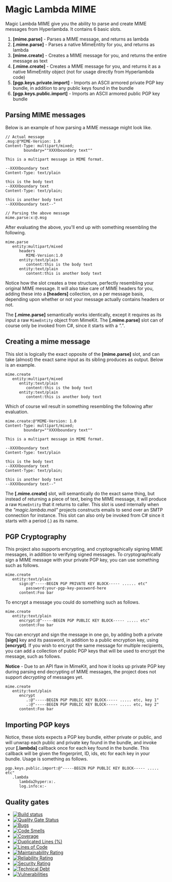
# Magic Lambda MIME

Magic Lambda MIME give you the ability to parse and create MIME messages from Hyperlambda. It contains 6 basic slots.

1. **[mime.parse]** - Parses a MIME message, and returns as lambda
1. **[.mime.parse]** - Parses a native MimeEntity for you, and returns as lambda
2. **[mime.create]** - Creates a MIME message for you, and returns the entire message as text
3. **[.mime.create]** - Creates a MIME message for you, and returns it as a native MimeEntity object (not for usage directly from Hyperlambda code)
4. **[pgp.keys.private.import]** - Imports an ASCII armored private PGP key bundle, in addition to any public keys found in the bundle
4. **[pgp.keys.public.import]** - Imports an ASCII armored public PGP key bundle

## Parsing MIME messages

Below is an example of how parsing a MIME message might look like.

```
// Actual message
.msg:@"MIME-Version: 1.0
Content-Type: multipart/mixed;
        boundary=""XXXXboundary text""

This is a multipart message in MIME format.

--XXXXboundary text
Content-Type: text/plain

this is the body text
--XXXXboundary text
Content-Type: text/plain;

this is another body text
--XXXXboundary text--"

// Parsing the above message
mime.parse:x:@.msg
```

After evaluating the above, you'll end up with something resembling the following.

```
mime.parse
   entity:multipart/mixed
      headers
         MIME-Version:1.0
      entity:text/plain
         content:this is the body text
      entity:text/plain
         content:this is another body text
```

Notice how the slot creates a tree structure, perfectly resembling your original MIME message. It will also take care of
MIME headers for you, adding these into a **[headers]** collection, on a per message basis, depending upon whether or not
your message actually contains headers or not.

The **[.mime.parse]** semantically works identically, except it requires as its input a raw `MimeEntity` object from MimeKit.
The **[.mime.parse]** slot can of course only be invoked from C#, since it starts with a _"."_.

## Creating a mime message

This slot is logically the exact opposite of the **[mime.parse]** slot, and can take (almost) the exact same input as
its sibling produces as output. Below is an example.

```
mime.create
   entity:multipart/mixed
      entity:text/plain
         content:this is the body text
      entity:text/plain
         content:this is another body text
```

Which of course wil result in something resembling the following after evaluation.

```
mime.create:@"MIME-Version: 1.0
Content-Type: multipart/mixed;
        boundary=""XXXXboundary text""

This is a multipart message in MIME format.

--XXXXboundary text
Content-Type: text/plain

this is the body text
--XXXXboundary text
Content-Type: text/plain;

this is another body text
--XXXXboundary text--"
```

The **[.mime.create]** slot, will semantically do the exact same thing, but instead of returning a piece of text, being the MIME message,
it will produce a raw `MimeEntity` that it returns to caller. This slot is used internally when the _"magic.lambda.mail"_ projects
constructs emails to send over an SMTP connection for instance. This slot can also only be invoked from C# since it starts
with a period (.) as its name.

## PGP Cryptography

This project also supports encrypting, and cryptographically signing MIME messages, in addition to verifying signed
messages. To cryptographically sign a MIME message with your private PGP key, you can use something such as follows.

```
mime.create
   entity:text/plain
      sign:@"-----BEGIN PGP PRIVATE KEY BLOCK----- ...... etc"
         password:your-pgp-key-password-here
      content:Foo bar
```

To encrypt a message you could do something such as follows.

```
mime.create
   entity:text/plain
      encrypt:@"-----BEGIN PGP PUBLIC KEY BLOCK----- ..... etc"
      content:Foo bar
```

You can encrypt and sign the message in one go, by adding both a private **[sign]** key and its password, in addition to a public
encryption key, using **[encrypt]**. If you wish to encrypt the same message for multiple recipients, you can add a collection
of public PGP keys that will be used to encrypt the message, such as follows.

**Notice** - Due to an API flaw in MimeKit, and how it looks up private PGP key during parsing end decrypting of MIME messages,
the project does not support _decrypting_ of messages yet.

```
mime.create
   entity:text/plain
      encrypt
         .:@"-----BEGIN PGP PUBLIC KEY BLOCK----- ..... etc, key 1"
         .:@"-----BEGIN PGP PUBLIC KEY BLOCK----- ..... etc, key 2"
      content:Foo bar
```

## Importing PGP keys

Notice, these slots expects a PGP key bundle, either private or public, and will unwrap each public and private key found in the bundle,
and invoke your **[.lambda]** callback once for each key found in the bundle. This callback will be given the fingerprint, ID, ids, etc
for each key in your bundle. Usage is something as follows.

```
pgp.keys.public.import:@"-----BEGIN PGP PUBLIC KEY BLOCK----- ..... etc"
   .lambda
      lambda2hyper:x:.
      log.info:x:-
```

## Quality gates

- [![Build status](https://travis-ci.com/polterguy/magic.lambda.mime.svg?master)](https://travis-ci.com/polterguy/magic.lambda.mime)
- [![Quality Gate Status](https://sonarcloud.io/api/project_badges/measure?project=polterguy_magic.lambda.mime&metric=alert_status)](https://sonarcloud.io/dashboard?id=polterguy_magic.lambda.mime)
- [![Bugs](https://sonarcloud.io/api/project_badges/measure?project=polterguy_magic.lambda.mime&metric=bugs)](https://sonarcloud.io/dashboard?id=polterguy_magic.lambda.mime)
- [![Code Smells](https://sonarcloud.io/api/project_badges/measure?project=polterguy_magic.lambda.mime&metric=code_smells)](https://sonarcloud.io/dashboard?id=polterguy_magic.lambda.mime)
- [![Coverage](https://sonarcloud.io/api/project_badges/measure?project=polterguy_magic.lambda.mime&metric=coverage)](https://sonarcloud.io/dashboard?id=polterguy_magic.lambda.mime)
- [![Duplicated Lines (%)](https://sonarcloud.io/api/project_badges/measure?project=polterguy_magic.lambda.mime&metric=duplicated_lines_density)](https://sonarcloud.io/dashboard?id=polterguy_magic.lambda.mime)
- [![Lines of Code](https://sonarcloud.io/api/project_badges/measure?project=polterguy_magic.lambda.mime&metric=ncloc)](https://sonarcloud.io/dashboard?id=polterguy_magic.lambda.mime)
- [![Maintainability Rating](https://sonarcloud.io/api/project_badges/measure?project=polterguy_magic.lambda.mime&metric=sqale_rating)](https://sonarcloud.io/dashboard?id=polterguy_magic.lambda.mime)
- [![Reliability Rating](https://sonarcloud.io/api/project_badges/measure?project=polterguy_magic.lambda.mime&metric=reliability_rating)](https://sonarcloud.io/dashboard?id=polterguy_magic.lambda.mime)
- [![Security Rating](https://sonarcloud.io/api/project_badges/measure?project=polterguy_magic.lambda.mime&metric=security_rating)](https://sonarcloud.io/dashboard?id=polterguy_magic.lambda.mime)
- [![Technical Debt](https://sonarcloud.io/api/project_badges/measure?project=polterguy_magic.lambda.mime&metric=sqale_index)](https://sonarcloud.io/dashboard?id=polterguy_magic.lambda.mime)
- [![Vulnerabilities](https://sonarcloud.io/api/project_badges/measure?project=polterguy_magic.lambda.mime&metric=vulnerabilities)](https://sonarcloud.io/dashboard?id=polterguy_magic.lambda.mime)

